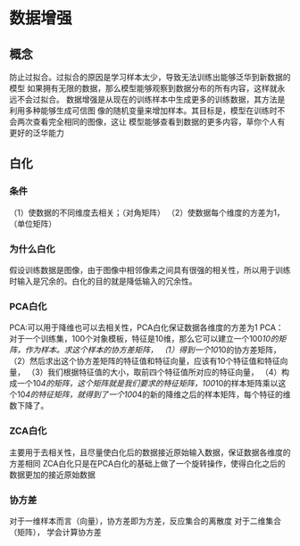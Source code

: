 # 数据增强
## 概念
   防止过拟合。过拟合的原因是学习样本太少，导致无法训练出能够泛华到新数据的模型
如果拥有无限的数据，那么模型能够观察到数据分布的所有内容，这样就永远不会过拟合。
数据增强是从现在的训练样本中生成更多的训练数据，其方法是利用多种能够生成可信图
像的随机变量来增加样本。其目标是，模型在训练时不会两次查看完全相同的图像，这让
模型能够查看到数据的更多内容，草你个人有更好的泛华能力

## 白化
### 条件
（1）使数据的不同维度去相关；（对角矩阵）
（2）使数据每个维度的方差为1，（单位矩阵）
### 为什么白化
假设训练数据是图像，由于图像中相邻像素之间具有很强的相关性，所以用于训练时输入是冗余的。白化的目的就是降低输入的冗余性。

### PCA白化
PCA:可以用于降维也可以去相关性，PCA白化保证数据各维度的方差为1
PCA：对于一个训练集，100个对象模板，特征是10维，那么它可以建立一个100*10的矩阵，作为样本。求这个样本的协方差矩阵，
（1）得到一个10*10的协方差矩阵，
（2）然后求出这个协方差矩阵的特征值和特征向量，应该有10个特征值和特征向量，
（3）我们根据特征值的大小，取前四个特征值所对应的特征向量，
（4）构成一个10*4的矩阵，这个矩阵就是我们要求的特征矩阵，100*10的样本矩阵乘以这个10*4的特征矩阵，就得到了一个100*4的新的降维之后的样本矩阵，每个特征的维数下降了。
### ZCA白化
主要用于去相关性，且尽量使白化后的数据接近原始输入数据，保证数据各维度的方差相同
ZCA白化只是在PCA白化的基础上做了一个旋转操作，使得白化之后的数据更加的接近原始数据

###  协方差
对于一维样本而言（向量），协方差即为方差，反应集合的离散度
对于二维集合（矩阵），
学会计算协方差
